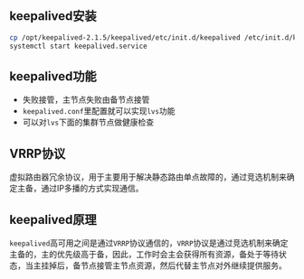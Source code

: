 ## keepalived安装
```bash
cp /opt/keepalived-2.1.5/keepalived/etc/init.d/keepalived /etc/init.d/keepalived
systemctl start keepalived.service
```

## keepalived功能
- 失败接管，主节点失败由备节点接管
- `keepalived.conf`里配置就可以实现`lvs`功能
- 可以对`lvs`下面的集群节点做健康检查

## VRRP协议
虚拟路由器冗余协议，用于主要用于解决静态路由单点故障的，通过竞选机制来确定主备，通过IP多播的方式实现通信。

## keepalived原理
`keepalived`高可用之间是通过`VRRP`协议通信的，`VRRP`协议是通过竞选机制来确定主备的，主的优先级高于备，因此，工作时会主会获得所有资源，备处于等待状态，当主挂掉后，备节点接管主节点资源，然后代替主节点对外继续提供服务。

